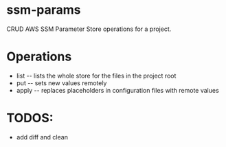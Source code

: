 # ssm-params

CRUD AWS SSM Parameter Store operations for a project.

# Operations

- list -- lists the whole store for the files in the project root
- put -- sets new values remotely
- apply -- replaces placeholders in configuration files with remote values

# TODOS:

- add diff and clean
